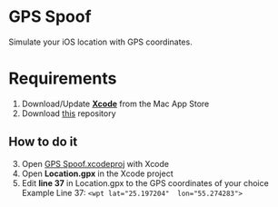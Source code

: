 # GPS Spoof

Simulate your iOS location with GPS coordinates. 


# Requirements

 1. Download/Update **[Xcode](https://apps.apple.com/us/app/xcode/id497799835?mt=12)** from the Mac App Store
 2. Download [this](https://github.com/Lukejb14/GPS-Spoof/archive/master.zip) repository


## How to do it

 3. Open [GPS Spoof.xcodeproj](https://github.com/Lukejb14/GPS-Spoof/tree/master/GPS%20Spoof.xcodeproj "GPS Spoof.xcodeproj") with Xcode
 4. Open **Location.gpx** in the Xcode project
 5. Edit **line 37** in Location.gpx to the GPS coordinates of your choice
Example Line 37: `<wpt lat="25.197204"  lon="55.274283">`
